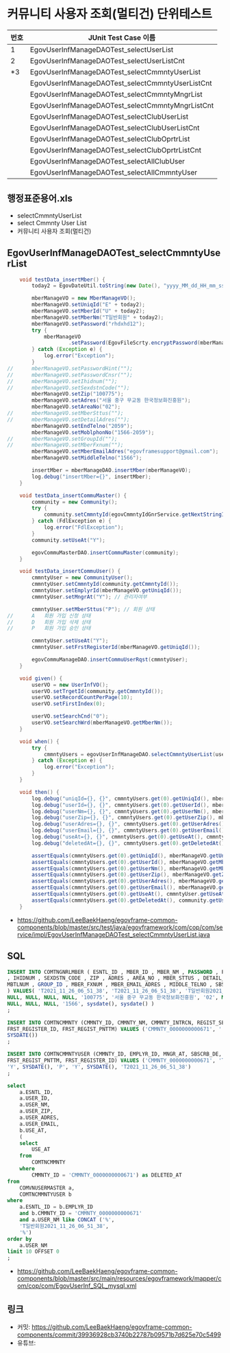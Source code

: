 # 커뮤니티 사용자 조회(멀티건) 단위테스트

|번호|JUnit Test Case 이름|
|-|-|
|1|EgovUserInfManageDAOTest_selectUserList|
|2|EgovUserInfManageDAOTest_selectUserListCnt|
|*3|EgovUserInfManageDAOTest_selectCmmntyUserList|
||EgovUserInfManageDAOTest_selectCmmntyUserListCnt|
||EgovUserInfManageDAOTest_selectCmmntyMngrList|
||EgovUserInfManageDAOTest_selectCmmntyMngrListCnt|
||EgovUserInfManageDAOTest_selectClubUserList|
||EgovUserInfManageDAOTest_selectClubUserListCnt|
||EgovUserInfManageDAOTest_selectClubOprtrList|
||EgovUserInfManageDAOTest_selectClubOprtrListCnt|
||EgovUserInfManageDAOTest_selectAllClubUser|
||EgovUserInfManageDAOTest_selectAllCmmntyUser|

## 행정표준용어.xls

- selectCmmntyUserList
- select Cmmnty User List
- 커뮤니티 사용자 조회(멀티건)

## EgovUserInfManageDAOTest_selectCmmntyUserList

```java
	void testData_insertMber() {
		today2 = EgovDateUtil.toString(new Date(), "yyyy_MM_dd_HH_mm_ss", null);

		mberManageVO = new MberManageVO();
		mberManageVO.setUniqId("E" + today2);
		mberManageVO.setMberId("U" + today2);
		mberManageVO.setMberNm("T일반회원" + today2);
		mberManageVO.setPassword("rhdxhd12");
		try {
			mberManageVO
					.setPassword(EgovFileScrty.encryptPassword(mberManageVO.getPassword(), mberManageVO.getMberId()));
		} catch (Exception e) {
			log.error("Exception");
		}
//		mberManageVO.setPasswordHint("");
//		mberManageVO.setPasswordCnsr("");
//		mberManageVO.setIhidnum("");
//		mberManageVO.setSexdstnCode("");
		mberManageVO.setZip("100775");
		mberManageVO.setAdres("서울 중구 무교동 한국정보화진흥원");
		mberManageVO.setAreaNo("02");
//		mberManageVO.setMberSttus("");
//		mberManageVO.setDetailAdres("");
		mberManageVO.setEndTelno("2059");
		mberManageVO.setMoblphonNo("1566-2059");
//		mberManageVO.setGroupId("");
//		mberManageVO.setMberFxnum("");
		mberManageVO.setMberEmailAdres("egovframesupport@gmail.com");
		mberManageVO.setMiddleTelno("1566");

		insertMber = mberManageDAO.insertMber(mberManageVO);
		log.debug("insertMber={}", insertMber);
	}

	void testData_insertCommuMaster() {
		community = new Community();
		try {
			community.setCmmntyId(egovCmmntyIdGnrService.getNextStringId());
		} catch (FdlException e) {
			log.error("FdlException");
		}
		community.setUseAt("Y");

		egovCommuMasterDAO.insertCommuMaster(community);
	}

	void testData_insertCommuUser() {
		cmmntyUser = new CommunityUser();
		cmmntyUser.setCmmntyId(community.getCmmntyId());
		cmmntyUser.setEmplyrId(mberManageVO.getUniqId());
		cmmntyUser.setMngrAt("Y"); // 관리자여부

		cmmntyUser.setMberSttus("P"); // 회원 상태
//		A	회원 가입 신청 상태
//		D	회원 가입 삭제 상태
//		P	회원 가입 승인 상태

		cmmntyUser.setUseAt("Y");
		cmmntyUser.setFrstRegisterId(mberManageVO.getUniqId());

		egovCommuManageDAO.insertCommuUserRqst(cmmntyUser);
	}

	void given() {
		userVO = new UserInfVO();
		userVO.setTrgetId(community.getCmmntyId());
		userVO.setRecordCountPerPage(10);
		userVO.setFirstIndex(0);

		userVO.setSearchCnd("0");
		userVO.setSearchWrd(mberManageVO.getMberNm());
	}

	void when() {
		try {
			cmmntyUsers = egovUserInfManageDAO.selectCmmntyUserList(userVO);
		} catch (Exception e) {
			log.error("Exception");
		}
	}

	void then() {
		log.debug("uniqId={}, {}", cmmntyUsers.get(0).getUniqId(), mberManageVO.getUniqId());
		log.debug("userId={}, {}", cmmntyUsers.get(0).getUserId(), mberManageVO.getMberId());
		log.debug("userNm={}, {}", cmmntyUsers.get(0).getUserNm(), mberManageVO.getMberNm());
		log.debug("userZip={}, {}", cmmntyUsers.get(0).getUserZip(), mberManageVO.getZip());
		log.debug("userAdres={}, {}", cmmntyUsers.get(0).getUserAdres(), mberManageVO.getAdres());
		log.debug("userEmail={}, {}", cmmntyUsers.get(0).getUserEmail(), mberManageVO.getMberEmailAdres());
		log.debug("useAt={}, {}", cmmntyUsers.get(0).getUseAt(), cmmntyUser.getUseAt());
		log.debug("deletedAt={}, {}", cmmntyUsers.get(0).getDeletedAt(), community.getUseAt());

		assertEquals(cmmntyUsers.get(0).getUniqId(), mberManageVO.getUniqId());
		assertEquals(cmmntyUsers.get(0).getUserId(), mberManageVO.getMberId());
		assertEquals(cmmntyUsers.get(0).getUserNm(), mberManageVO.getMberNm());
		assertEquals(cmmntyUsers.get(0).getUserZip(), mberManageVO.getZip());
		assertEquals(cmmntyUsers.get(0).getUserAdres(), mberManageVO.getAdres());
		assertEquals(cmmntyUsers.get(0).getUserEmail(), mberManageVO.getMberEmailAdres());
		assertEquals(cmmntyUsers.get(0).getUseAt(), cmmntyUser.getUseAt());
		assertEquals(cmmntyUsers.get(0).getDeletedAt(), community.getUseAt());
	}
```

- https://github.com/LeeBaekHaeng/egovframe-common-components/blob/master/src/test/java/egovframework/com/cop/com/service/impl/EgovUserInfManageDAOTest_selectCmmntyUserList.java

## SQL

```sql
INSERT INTO COMTNGNRLMBER ( ESNTL_ID , MBER_ID , MBER_NM , PASSWORD , PASSWORD_HINT , PASSWORD_CNSR 
, IHIDNUM , SEXDSTN_CODE , ZIP , ADRES , AREA_NO , MBER_STTUS , DETAIL_ADRES , END_TELNO , 
MBTLNUM , GROUP_ID , MBER_FXNUM , MBER_EMAIL_ADRES , MIDDLE_TELNO , SBSCRB_DE , CHG_PWD_LAST_PNTTM 
) VALUES( 'T2021_11_26_06_51_38', 'T2021_11_26_06_51_38', 'T일반회원2021_11_26_06_51_38', '71Sh1X+oX2BBvxSxbfIxp0pnAgD0cJZQfwnC5JxTbOo=', 
NULL, NULL, NULL, NULL, '100775', '서울 중구 무교동 한국정보화진흥원', '02', NULL, NULL, '2059', '1566-2059', 
NULL, NULL, NULL, '1566', sysdate(), sysdate() )
;

INSERT INTO COMTNCMMNTY (CMMNTY_ID, CMMNTY_NM, CMMNTY_INTRCN, REGIST_SE_CODE, TMPLAT_ID, USE_AT, 
FRST_REGISTER_ID, FRST_REGIST_PNTTM) VALUES ('CMMNTY_0000000000671', '', '', '', '', '', '', 
SYSDATE())
;

INSERT INTO COMTNCMMNTYUSER (CMMNTY_ID, EMPLYR_ID, MNGR_AT, SBSCRB_DE, MBER_STTUS, USE_AT, 
FRST_REGIST_PNTTM, FRST_REGISTER_ID) VALUES ('CMMNTY_0000000000671', 'T2021_11_26_06_51_38', 
'Y', SYSDATE(), 'P', 'Y', SYSDATE(), 'T2021_11_26_06_51_38')
;

select
    a.ESNTL_ID,
    a.USER_ID,
    a.USER_NM,
    a.USER_ZIP,
    a.USER_ADRES,
    a.USER_EMAIL,
    b.USE_AT,
    (
    select
        USE_AT
    from
        COMTNCMMNTY
    where
        CMMNTY_ID = 'CMMNTY_0000000000671') as DELETED_AT
from
    COMVNUSERMASTER a,
    COMTNCMMNTYUSER b
where
    a.ESNTL_ID = b.EMPLYR_ID
    and b.CMMNTY_ID = 'CMMNTY_0000000000671'
    and a.USER_NM like CONCAT ('%',
    'T일반회원2021_11_26_06_51_38',
    '%')
order by
    a.USER_NM
limit 10 OFFSET 0
;
```

- https://github.com/LeeBaekHaeng/egovframe-common-components/blob/master/src/main/resources/egovframework/mapper/com/cop/com/EgovUserInf_SQL_mysql.xml

## 링크

- 커밋: https://github.com/LeeBaekHaeng/egovframe-common-components/commit/39936928cb3740b22787b09571b7d625e70c5499
- 유튜브: 
